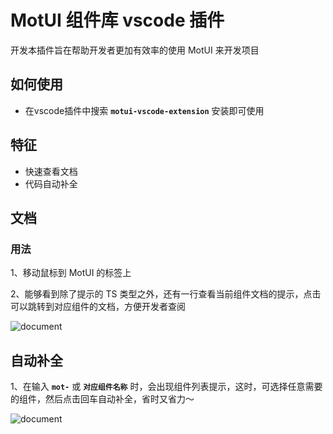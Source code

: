 # MotUI 组件库 vscode 插件

开发本插件旨在帮助开发者更加有效率的使用 MotUI 来开发项目

## 如何使用
* 在vscode插件中搜索 **`motui-vscode-extension`** 安装即可使用

## 特征

- 快速查看文档
- 代码自动补全

## 文档

### 用法

1、移动鼠标到 MotUI 的标签上

2、能够看到除了提示的 TS 类型之外，还有一行查看当前组件文档的提示，点击可以跳转到对应组件的文档，方便开发者查阅

![document](https://api-noproblem.wegui.cn/v1/files/preview/images/20240612094531978372.gif)

## 自动补全

1、在输入 **`mot-`** 或 **`对应组件名称`** 时，会出现组件列表提示，这时，可选择任意需要的组件，然后点击回车自动补全，省时又省力～

![document](https://api-noproblem.wegui.cn/v1/files/preview/images/20240612094657970251.gif)

